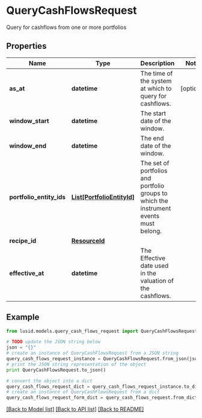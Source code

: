 # QueryCashFlowsRequest

Query for cashflows from one or more portfolios

## Properties
Name | Type | Description | Notes
------------ | ------------- | ------------- | -------------
**as_at** | **datetime** | The time of the system at which to query for cashflows. | [optional] 
**window_start** | **datetime** | The start date of the window. | 
**window_end** | **datetime** | The end date of the window. | 
**portfolio_entity_ids** | [**List[PortfolioEntityId]**](PortfolioEntityId.md) | The set of portfolios and portfolio groups to which the instrument events must belong. | 
**recipe_id** | [**ResourceId**](ResourceId.md) |  | 
**effective_at** | **datetime** | The Effective date used in the valuation of the cashflows. | 

## Example

```python
from lusid.models.query_cash_flows_request import QueryCashFlowsRequest

# TODO update the JSON string below
json = "{}"
# create an instance of QueryCashFlowsRequest from a JSON string
query_cash_flows_request_instance = QueryCashFlowsRequest.from_json(json)
# print the JSON string representation of the object
print QueryCashFlowsRequest.to_json()

# convert the object into a dict
query_cash_flows_request_dict = query_cash_flows_request_instance.to_dict()
# create an instance of QueryCashFlowsRequest from a dict
query_cash_flows_request_form_dict = query_cash_flows_request.from_dict(query_cash_flows_request_dict)
```
[[Back to Model list]](../README.md#documentation-for-models) [[Back to API list]](../README.md#documentation-for-api-endpoints) [[Back to README]](../README.md)


